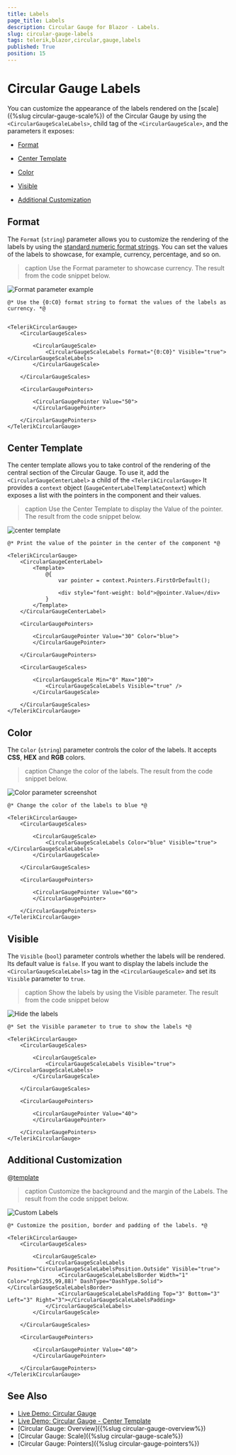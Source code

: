 ```yaml
---
title: Labels
page_title: Labels
description: Circular Gauge for Blazor - Labels.
slug: circular-gauge-labels
tags: telerik,blazor,circular,gauge,labels
published: True
position: 15
---
```


# Circular Gauge Labels

You can customize the appearance of the labels rendered on the [scale]({%slug circular-gauge-scale%}) of the Circular Gauge by using the `<CircularGaugeScaleLabels>`, child tag of the `<CircularGaugeScale>`, and the parameters it exposes:

* [Format](#format)

* [Center Template](#center-template)

* [Color](#color)

* [Visible](#visible)

* [Additional Customization](#additional-customization)

## Format

The `Format` (`string`) parameter allows you to customize the rendering of the labels by using the <a href="https://docs.microsoft.com/en-us/dotnet/standard/base-types/standard-numeric-format-strings" target="_blank">standard numeric format strings</a>. You can set the values of the labels to showcase, for example, currency, percentage, and so on.

>caption Use the Format parameter to showcase currency. The result from the code snippet below.

![Format parameter example](images/format-parameter-labels.png)

````CSHTML
@* Use the {0:C0} format string to format the values of the labels as currency. *@


<TelerikCircularGauge>
    <CircularGaugeScales>

        <CircularGaugeScale>           
            <CircularGaugeScaleLabels Format="{0:C0}" Visible="true"></CircularGaugeScaleLabels>
        </CircularGaugeScale>

    </CircularGaugeScales>

    <CircularGaugePointers>

        <CircularGaugePointer Value="50">
        </CircularGaugePointer>

    </CircularGaugePointers>
</TelerikCircularGauge>
````

## Center Template

The center template allows you to take control of the rendering of the central section of the Circular Gauge. To use it, add the `<CircularGaugeCenterLabel>` a child of the `<TelerikCircularGauge>` It provides a `context` object (`GaugeCenterLabelTemplateContext`) which exposes a list with the pointers in the component and their values.

>caption Use the Center Template to display the Value of the pointer. The result from the code snippet below.

![center template](images/center-template-circular.png)

````CSHTML
@* Print the value of the pointer in the center of the component *@

<TelerikCircularGauge>
    <CircularGaugeCenterLabel>
        <Template>
            @{
                var pointer = context.Pointers.FirstOrDefault();

                <div style="font-weight: bold">@pointer.Value</div>
            }
        </Template>
    </CircularGaugeCenterLabel>

    <CircularGaugePointers>

        <CircularGaugePointer Value="30" Color="blue">
        </CircularGaugePointer>

    </CircularGaugePointers>

    <CircularGaugeScales>

        <CircularGaugeScale Min="0" Max="100">
            <CircularGaugeScaleLabels Visible="true" />
        </CircularGaugeScale>

    </CircularGaugeScales>
</TelerikCircularGauge>
````

## Color

The `Color` (`string`) parameter controls the color of the labels. It accepts **CSS**, **HEX** and **RGB** colors.

>caption Change the color of the labels. The result from the code snippet below.

![Color parameter screenshot](images/color-parameter-labels.png)

````CSHTML
@* Change the color of the labels to blue *@

<TelerikCircularGauge>
    <CircularGaugeScales>

        <CircularGaugeScale>           
            <CircularGaugeScaleLabels Color="blue" Visible="true"></CircularGaugeScaleLabels>
        </CircularGaugeScale>

    </CircularGaugeScales>

    <CircularGaugePointers>

        <CircularGaugePointer Value="60">
        </CircularGaugePointer>

    </CircularGaugePointers>
</TelerikCircularGauge>
````

## Visible

The `Visible` (`bool`) parameter controls whether the labels will be rendered. Its default value is `false`. If you want to display the labels include the `<CircularGaugeScaleLabels>` tag in the `<CircularGaugeScale>` and set its `Visible` parameter to `true`.

>caption Show the labels by using the Visible parameter. The result from the code snippet below

![Hide the labels](images/visible-parameter-labels.png)

````CSHTML
@* Set the Visible parameter to true to show the labels *@

<TelerikCircularGauge>
    <CircularGaugeScales>

        <CircularGaugeScale>           
            <CircularGaugeScaleLabels Visible="true"></CircularGaugeScaleLabels>
        </CircularGaugeScale>

    </CircularGaugeScales>

    <CircularGaugePointers>

        <CircularGaugePointer Value="40">
        </CircularGaugePointer>

    </CircularGaugePointers>
</TelerikCircularGauge>
````

## Additional Customization

@[template](/_contentTemplates/gauges/additional-customization.md#circular-gauge-additional-customization)

>caption Customize the background and the margin of the Labels. The result from the code snippet below.

![Custom Labels](images/labels-customize.png)

````CSHTML
@* Customize the position, border and padding of the labels. *@

<TelerikCircularGauge>
    <CircularGaugeScales>

        <CircularGaugeScale>
            <CircularGaugeScaleLabels Position="CircularGaugeScaleLabelsPosition.Outside" Visible="true">
                <CircularGaugeScaleLabelsBorder Width="1" Color="rgb(255,99,88)" DashType="DashType.Solid"></CircularGaugeScaleLabelsBorder>
                <CircularGaugeScaleLabelsPadding Top="3" Bottom="3" Left="3" Right="3"></CircularGaugeScaleLabelsPadding>
            </CircularGaugeScaleLabels>
        </CircularGaugeScale>

    </CircularGaugeScales>

    <CircularGaugePointers>

        <CircularGaugePointer Value="40">
        </CircularGaugePointer>

    </CircularGaugePointers>
</TelerikCircularGauge>
````

## See Also

* [Live Demo: Circular Gauge](https://demos.telerik.com/blazor-ui/circulargauge/overview)
* [Live Demo: Circular Gauge - Center Template](https://demos.telerik.com/blazor-ui/circulargauge/center-template)
* [Circular Gauge: Overview]({%slug circular-gauge-overview%})
* [Circular Gauge: Scale]({%slug circular-gauge-scale%})
* [Circular Gauge: Pointers]({%slug circular-gauge-pointers%})